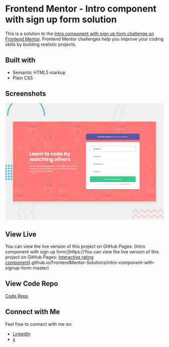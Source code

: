# Frontend Mentor - Intro component with sign up form solution

This is a solution to the [Intro component with sign up form challenge on Frontend Mentor](https://www.frontendmentor.io/challenges/intro-component-with-signup-form-5cf91bd49edda32581d28fd1). Frontend Mentor challenges help you improve your coding skills by building realistic projects. 


## Built with

- Semantic HTML5 markup
- Plain CSS

## Screenshots

![Screenshot 1](img/screenshot.png)

## View Live

You can view the live version of this project on GitHub Pages: [Intro component with sign up form](https://You can view the live version of this project on GitHub Pages: [Interactive rating component](https://github.com/upovibe/FrontendMentor-Solutions/tree/main/interactive-rating-component)).github.io/FrontendMentor-Solutions/intro-component-with-signup-form-master)

## View Code Repo
[Code Repo](https://github.com/upovibe/FrontendMentor-Solutions/tree/main/intro-component-with-signup-form-master)

## Connect with Me

Feel free to connect with me on:

- [LinkedIn](https://www.linkedin.com/in/upovibe/)
- [x](https://www.x.com/upovibe/)
